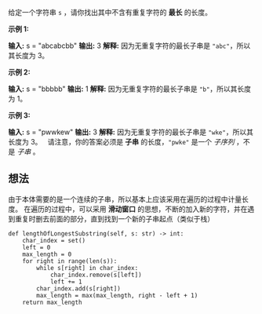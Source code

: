 给定一个字符串 `s` ，请你找出其中不含有重复字符的 **最长** 的长度。

**示例 1:**

**输入:** s = "abcabcbb"
**输出:** 3 
**解释:** 因为无重复字符的最长子串是 `"abc"`，所以其长度为 3。

**示例 2:**

**输入:** s = "bbbbb"
**输出:** 1
**解释:** 因为无重复字符的最长子串是 `"b"`，所以其长度为 1。

**示例 3:**

**输入:** s = "pwwkew"
**输出:** 3
**解释:** 因为无重复字符的最长子串是 `"wke"`，所以其长度为 3。
     请注意，你的答案必须是 **子串** 的长度，`"pwke"` 是一个 _子序列_ ，不是 _子串_ 。

## 想法

由于本体需要的是一个连续的子串，所以基本上应该采用在遍历的过程中计量长度。
在遍历的过程中，可以采用 **滑动窗口** 的思想，不断的加入新的字符，并在遇到重复时删去前面的部分，直到找到一个新的子串起点（类似于栈）

	def lengthOfLongestSubstring(self, s: str) -> int:
		char_index = set()
		left = 0
		max_length = 0
		for right in range(len(s)):
			while s[right] in char_index:
				char_index.remove(s[left])
				left += 1
			char_index.add(s[right])
			max_length = max(max_length, right - left + 1)
		return max_length
